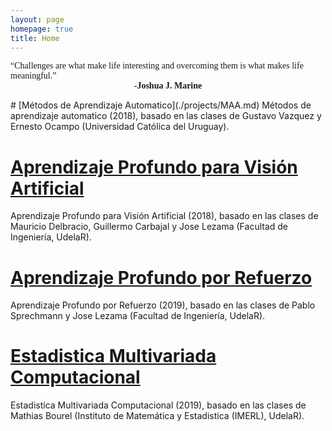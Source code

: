 ```yaml
---
layout: page
homepage: true
title: Home
---
```


<p style="font-family: computerModern;">
“Challenges are what make life interesting and overcoming them is what makes life meaningful.”
<span style="text-align: center; font-weight: bold;display: block;">-Joshua J. Marine</span>
</p>
# [Métodos de Aprendizaje Automatico](./projects/MAA.md)
Métodos de aprendizaje automatico (2018), basado en las clases de Gustavo Vazquez y Ernesto Ocampo (Universidad Católica del Uruguay).

# [Aprendizaje Profundo para Visión Artificial](./projects/DLV.md)
Aprendizaje Profundo para Visión Artificial (2018), basado en las clases de Mauricio Delbracio, Guillermo Carbajal y Jose Lezama (Facultad de Ingeniería, UdelaR).

# [Aprendizaje Profundo por Refuerzo](./projects/DRL.md)
Aprendizaje Profundo por Refuerzo (2019), basado en las clases de Pablo Sprechmann y Jose Lezama (Facultad de Ingeniería, UdelaR).

# [Estadistica Multivariada Computacional](./projects/EMC.md)
Estadistica Multivariada Computacional (2019), basado en las clases de Mathias Bourel (Instituto de Matemática y Estadistica (IMERL), UdelaR).
